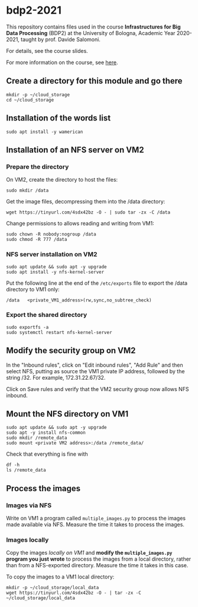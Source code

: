 # bdp2-2021
This repository contains files used in the course <b>Infrastructures for Big Data Processing</b> (BDP2) at the University of Bologna, Academic Year 2020-2021, taught by prof. Davide Salomoni.

For details, see the course slides.

For more information on the course, see <a href=https://www.unibo.it/it/didattica/insegnamenti/insegnamento/2020/435337>here</a>.

## Create a directory for this module and go there
```
mkdir -p ~/cloud_storage
cd ~/cloud_storage
```

## Installation of the words list
`sudo apt install -y wamerican`

## Installation of an NFS server on VM2

### Prepare the directory

On VM2, create the directory to host the files:

```
sudo mkdir /data
```

Get the image files, decompressing them into the /data directory:

```
wget https://tinyurl.com/4sdx42bz -O - | sudo tar -zx -C /data
```

Change permissions to allows reading and writing from VM1:

```
sudo chown -R nobody:nogroup /data
sudo chmod -R 777 /data
```

### NFS server installation on VM2

```
sudo apt update && sudo apt -y upgrade
sudo apt install -y nfs-kernel-server
```

Put the following line at the end of the `/etc/exports` file to export the /data directory to VM1 only:

```
/data   <private_VM1_address>(rw,sync,no_subtree_check)
```

### Export the shared directory

```
sudo exportfs -a
sudo systemctl restart nfs-kernel-server
```

## Modify the security group on VM2

In the "Inbound rules", click on "Edit inbound rules", "Add Rule" and then select NFS, putting as source the VM1 private IP address, followed by the string /32. For example, 172.31.22.67/32. 

Click on Save rules and verify that the VM2 security group now allows NFS inbound.

## Mount the NFS directory on VM1

```
sudo apt update && sudo apt -y upgrade
sudo apt -y install nfs-common
sudo mkdir /remote_data
sudo mount <private VM2 address>:/data /remote_data/
```

Check that everything is fine with

```
df -h
ls /remote_data
```

## Process the images

### Images via NFS

Write on VM1 a program called `multiple_images.py` to process the images made available via NFS. Measure the time it takes to process the images.

### Images locally

Copy the images _locally on VM1_ and __modify the `multiple_images.py` program you just wrote__ to process the images from a local directory, rather than from a NFS-exported directory. Measure the time it takes in this case. 

To copy the images to a VM1 local directory:
```
mkdir -p ~/cloud_storage/local_data
wget https://tinyurl.com/4sdx42bz -O - | tar -zx -C ~/cloud_storage/local_data
```